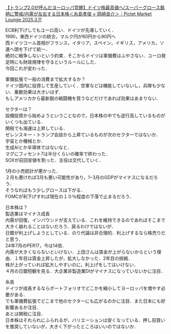 [【トランプ2.0が呼んだヨーロッパ覚醒】ドイツ株最高値へ/スーパーグロース銘柄に警戒/内需が左右する日本株＜糸島孝俊 × 岡崎良介＞｜Pictet Market Lounge 2025.3.11](https://youtu.be/dOeYqm2X7oU?si=u8BzO0qPHH55V12Y)


ECB利下げしてもユーロ高い．ドイツが先導していく．  
1990，東西ドイツの統合，マルク円が60円から90円へ  
西ドイツコール首相がフランス，イタリア，スペイン，イギリス，アメリカ，ソ連へ頭を下げて統一．  
絶対に戦争しないという約束．そこからドイツは軍備費はふやさない．ユーロ発足時にも財政規律を守るというルールにした．  
今回これが変わった．

軍備拡張で一般の消費まで拡大するか？  
ドイツ国内に投資して生産していく．空軍などは機能していないし，兵隊も少ない．乗数効果は大きいはず．  
もしアメリカから最新鋭の戦闘機を買うなどだけであれば効果はあまりない．  

セクターは？  
設備投資から始めようということなので，日本株の中でも逆行高しているものがいくつも出ている．     
関税でも海運は上昇している．  
ゼレンスキー・トランプ会談から上昇ているものが次のセクターではないか．  
宇宙とか機械とか．  
生成AIとか半導体ではないなと．  
マグにフィセント7は半分くらいの確率で終わった．  
SOXが前回安値を割った．主役は交代していく．

1月の小売統計が悪かった．  
２月も悪ければ3月も悪い可能性があり，1−3月のGDPがマイナスになるだろう．  
そうなればもう少しグロースは下がる．  
FOMCが利下げすれば現在の１０％程度の下落で止まるだろう．  

日本株は？  
製造業はマイナス成長  
内需が回復，インバウンドが支えている．これを維持できるのであればそこまで大きく崩れることはないだろう．戻るわけではないが．  
日銀が利上げしようとしている．のり代論は非合理的．利上げするなら株売りだと思う．  
24年7月のPER17，今は14倍．  
内需が大きくならないといけない．上田さんは賃金が上がらないからという理由．１年目は賃金上昇したが，拡大しなかった．2年目の挑戦．  
株が上がっていれば拡大しやすいのに，利上げをしてはいけない．  
４月の日銀短観を見る．大企業非製造業DIがマイナスになっていないかに注目．  

糸島  
ドイツが成長するならポートフォリオでどこかを縮小してヨーロッパを増やす必要がある．  
でも軍備費拡張でどこまで他のセクターにも広がるのかに注目．また日本にも好影響あるか注目．  
あとは関税に注目．  
日本株はそれられにふられるが，バリエーションは安くなっている．押し目買いを推奨していないが，大きく下がったところはいいのではないか．  
